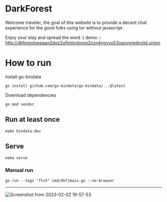 # DarkForest
Welcome traveler, the goal of this website is to provide a decent chat experience for the good folks using tor without javascript.

Enjoy your stay and spread the word :)
demo :- http://dkforestseeaaq2dqz2uflmlsybvnq2irzn4ygyvu53oazyorednviid.onion
 
# How to run

Install go-bindata
```
go install github.com/go-bindata/go-bindata/...@latest
```

Download dependencies
```
go mod vendor
```

## Run at least once

```
make bindata-dev
```

## Serve

```
make serve
```

### Manual run
```
go run --tags "fts5" cmd/dkf/main.go --no-browser
```
----
![Screenshot from 2023-02-02 19-57-53](https://user-images.githubusercontent.com/96396841/216351824-5ed97806-9419-4144-a9ad-87385c27aee5.png)





